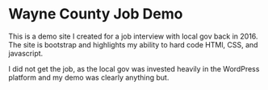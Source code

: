 # Wayne County Job Demo
This is a demo site I created for a job interview with local gov back in 2016.
The site is bootstrap and highlights my ability to hard code HTMl, CSS, and
javascript.

I did not get the job, as the local gov was invested heavily in the WordPress
platform and my demo was clearly anything but.
